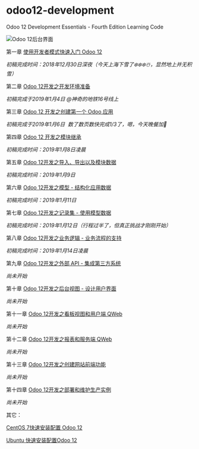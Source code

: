 # odoo12-development
Odoo 12 Development Essentials - Fourth Edition Learning Code

![Odoo 12后台界面](http://upload-images.jianshu.io/upload_images/14565748-2fa442df00b99829.jpg?imageMogr2/auto-orient/strip%7CimageView2/2/w/1240)

第一章 [使用开发者模式快速入门 Odoo 12](https://alanhou.org/developer-mode-odoo12/)

*初稿完成时间：2018年12月30日深夜（今天上海下雪了❄️❄️❄️☃️，显然地上并无积雪）*

第二章 [Odoo 12开发之开发环境准备](https://alanhou.org/odoo12-development-environment/)

*初稿完成于2019年1月4日 @神奇的地铁16号线上*

第三章 [Odoo 12 开发之创建第一个 Odoo 应用](https://alanhou.org/odoo12-first-application/)

*初稿完成于2019年1月6日  数了数页数快完成1/3了，嗯，今天晚餐加🍗*

第四章 [Odoo 12 开发之模块继承](https://alanhou.org/odoo12-extending-modules/)

*初稿完成时间：2019年1月8日凌晨*

第五章 [Odoo 12开发之导入、导出以及模块数据](https://alanhou.org/odoo12-import-export-data/)

*初稿完成时间：2019年1月9日*

第六章 [Odoo 12开发之模型 - 结构化应用数据](https://alanhou.org/odoo12-structuring-data/)

*初稿完成时间：2019年1月11日*

第七章 [Odoo 12开发之记录集 - 使用模型数据](https://alanhou.org/odoo12-recordsets/)

*初稿完成时间：2019年1月12日（行程过半了，但真正挑战才刚刚开始）*

第八章 [Odoo 12开发之业务逻辑 - 业务流程的支持](https://alanhou.org/odoo12-business-logic/)

*初稿完成时间：2019年1月14日凌晨*

第九章 [Odoo 12开发之外部 API - 集成第三方系统](https://alanhou.org/odoo12-external-api/)

*尚未开始*

第十章 [Odoo 12开发之后台视图 - 设计用户界面](https://alanhou.org/odoo12-backend-views/)

*尚未开始*

第十一章 [Odoo 12开发之看板视图和用户端 QWeb](https://alanhou.org/odoo12-kanban-qweb/)

*尚未开始*

第十二章 [Odoo 12开发之报表和服务端 QWeb](https://alanhou.org/odoo12-reports-qweb/)

*尚未开始*

第十三章 [Odoo 12开发之创建网站前端功能](https://alanhou.org/odoo12-frontend/)

*尚未开始*

第十四章 [Odoo 12开发之部署和维护生产实例](https://alanhou.org/odoo12-deployment/)

*尚未开始*

其它：

[CentOS 7快速安装配置 Odoo 12](https://alanhou.org/centos-odoo-12/)

[Ubuntu 快速安装配置Odoo 12](https://alanhou.org/odoo-12/)
